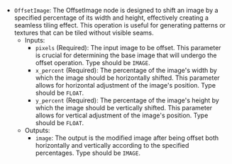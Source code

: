 - `OffsetImage`: The OffsetImage node is designed to shift an image by a specified percentage of its width and height, effectively creating a seamless tiling effect. This operation is useful for generating patterns or textures that can be tiled without visible seams.
    - Inputs:
        - `pixels` (Required): The input image to be offset. This parameter is crucial for determining the base image that will undergo the offset operation. Type should be `IMAGE`.
        - `x_percent` (Required): The percentage of the image's width by which the image should be horizontally shifted. This parameter allows for horizontal adjustment of the image's position. Type should be `FLOAT`.
        - `y_percent` (Required): The percentage of the image's height by which the image should be vertically shifted. This parameter allows for vertical adjustment of the image's position. Type should be `FLOAT`.
    - Outputs:
        - `image`: The output is the modified image after being offset both horizontally and vertically according to the specified percentages. Type should be `IMAGE`.
